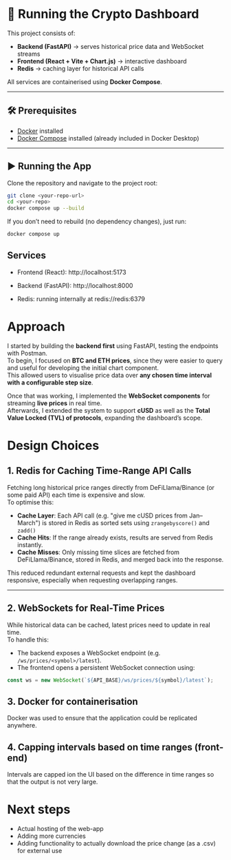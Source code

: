 # 🚀 Running the Crypto Dashboard

This project consists of:  
- **Backend (FastAPI)** → serves historical price data and WebSocket streams  
- **Frontend (React + Vite + Chart.js)** → interactive dashboard  
- **Redis** → caching layer for historical API calls  

All services are containerised using **Docker Compose**.

---

## 🛠️ Prerequisites
- [Docker](https://docs.docker.com/get-docker/) installed  
- [Docker Compose](https://docs.docker.com/compose/) installed (already included in Docker Desktop)

---

## ▶️ Running the App

Clone the repository and navigate to the project root:

```bash
git clone <your-repo-url>
cd <your-repo>
docker compose up --build
```
If you don’t need to rebuild (no dependency changes), just run:
```bash
docker compose up
```

## Services

- Frontend (React): http://localhost:5173

- Backend (FastAPI): http://localhost:8000

- Redis: running internally at redis://redis:6379

# Approach

I started by building the **backend first** using FastAPI, testing the endpoints with Postman.  
To begin, I focused on **BTC and ETH prices**, since they were easier to query and useful for developing the initial chart component.  
This allowed users to visualise price data over **any chosen time interval with a configurable step size**.  

Once that was working, I implemented the **WebSocket components** for streaming **live prices** in real time.  
Afterwards, I extended the system to support **cUSD** as well as the **Total Value Locked (TVL) of protocols**, expanding the dashboard’s scope.

# Design Choices

## 1. Redis for Caching Time-Range API Calls

Fetching long historical price ranges directly from DeFiLlama/Binance (or some paid API) each time is expensive and slow.  
To optimise this:

- **Cache Layer**: Each API call (e.g. "give me cUSD prices from Jan–March") is stored in Redis as sorted sets using ```zrangebyscore()``` and ```zadd()```
- **Cache Hits**: If the range already exists, results are served from Redis instantly.  
- **Cache Misses**: Only missing time slices are fetched from DeFiLlama/Binance, stored in Redis, and merged back into the response.  

This reduced redundant external requests and kept the dashboard responsive, especially when requesting overlapping ranges.

---

## 2. WebSockets for Real-Time Prices

While historical data can be cached, latest prices need to update in real time.  
To handle this:

- The backend exposes a WebSocket endpoint (e.g. `/ws/prices/<symbol>/latest`).  
- The frontend opens a persistent WebSocket connection using:

```javascript
const ws = new WebSocket(`${API_BASE}/ws/prices/${symbol}/latest`);
```

## 3. Docker for containerisation

Docker was used to ensure that the application could be replicated anywhere.

## 4. Capping intervals based on time ranges (front-end)

Intervals are capped ion the UI based on the difference in time ranges so that the output is not very large.


# Next steps

- Actual hosting of the web-app
- Adding more currencies
- Adding functionality to actually download the price change (as a .csv) for external use
